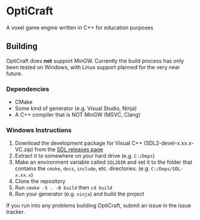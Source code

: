# OptiCraft
A voxel game engine written in C++ for education purposes

## Building
OptiCraft does **not** support MinGW. 
Currently the build process has only been tested on Windows, with Linux support planned for the very near future. 

### Dependencies
* CMake
* Some kind of generator (e.g. Visual Studio, Ninja)
* A C++ compiler that is NOT MinGW (MSVC, Clang)

### Windows Instructions
1. Download the development package for Visual C++ (SDL2-devel-x.xx.x-VC.zip) from the [SDL releases page](https://github.com/libsdl-org/SDL/releases)
2. Extract it to somewhere on your hard drive (e.g. `C:/Deps`)
3. Make an environment variable called `SDL2DIR` and set it to the folder that contains the `cmake`, `docs`, `include`, etc. directories. (e.g. `C:/Deps/SDL-x.xx.x`)
4. Clone the repository
5. Run `cmake -S . -B build` then `cd build`
6. Run your generator (e.g. `ninja`) and build the project

If you run into any problems building OptiCraft, submit an issue in the issue tracker.
